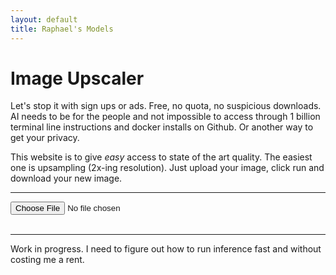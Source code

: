```yaml
---
layout: default
title: Raphael's Models
---
```


# Image Upscaler


Let's stop it with sign ups or ads. Free, no quota, no suspicious downloads. AI needs to be for the people and not impossible to access through 1 billion terminal line instructions and docker installs on Github. Or another way to get your privacy.

This website is to give _easy_ access to state of the art quality. The easiest one is upsampling (2x-ing resolution). Just upload your image, click run and download your new image.

***

<form id="uploadForm">
  <input type="file" id="upload" accept="image/*"><br><br>
  <img id="preview" style="max-width:400px;" />
</form>

<script>
  document.getElementById('upload').addEventListener('change', function(e) {
    const file = e.target.files[0];
    if (file) {
      document.getElementById('preview').src = URL.createObjectURL(file);
    }
  });
</script>


***

Work in progress. I need to figure out how to run inference fast and without costing me a rent.